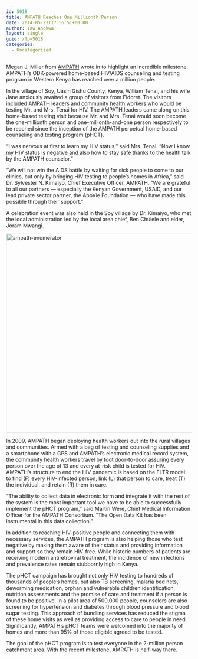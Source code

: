 ```yaml
---
id: 5018
title: AMPATH Reaches One Millionth Person
date: 2014-05-27T17:56:51+00:00
author: Yaw Anokwa
layout: single
guid: /?p=5018
categories:
  - Uncategorized
---
```

Megan J. Miller from [AMPATH](http://www.ampathkenya.org) wrote in to highlight an incredible milestone. AMPATH&#8217;s ODK-powered home-based HIV/AIDS counseling and testing program in Western Kenya has reached over a million people.

In the village of Soy, Uasin Gishu County, Kenya, William Tenai, and his wife Jane anxiously awaited a group of visitors from Eldoret. The visitors included AMPATH leaders and community health workers who would be testing Mr. and Mrs. Tenai for HIV. The AMPATH leaders came along on this home-based testing visit because Mr. and Mrs. Tenai would soon become the one-millionth person and one-millionth-and-one person respectively to be reached since the inception of the AMPATH perpetual home-based counseling and testing program (pHCT).

“I was nervous at first to learn my HIV status,” said Mrs. Tenai. “Now I know my HIV status is negative and also how to stay safe thanks to the health talk by the AMPATH counselor.”

“We will not win the AIDS battle by waiting for sick people to come to our clinics, but only by bringing HIV testing to people’s homes in Africa,” said Dr. Sylvester N. Kimaiyo, Chief Executive Officer, AMPATH. “We are grateful to all our partners — especially the Kenyan Government, USAID, and our lead private sector partner, the AbbVie Foundation — who have made this possible through their support.”

A celebration event was also held in the Soy village by Dr. Kimaiyo, who met the local administration led by the local area chief, Ben Chulele and elder, Joram Mwangi.

[<img src="/assets/wp-content/uploads/2014/05/ampath-enumerator.jpg" alt="ampath-enumerator" width="538" class="alignright size-full wp-image-5023" srcset="/assets/wp-content/uploads/2014/05/ampath-enumerator.jpg 1000w, /assets/wp-content/uploads/2014/05/ampath-enumerator-300x225.jpg 300w, /assets/wp-content/uploads/2014/05/ampath-enumerator-768x576.jpg 768w" sizes="(max-width: 767px) 89vw, (max-width: 1000px) 54vw, (max-width: 1071px) 543px, 580px" />](/assets/wp-content/uploads/2014/05/ampath-enumerator.jpg)

In 2009, AMPATH began deploying health workers out into the rural villages and communities. Armed with a bag of testing and counseling supplies and a smartphone with a GPS and AMPATH’s electronic medical record system, the community health workers travel by foot door-to-door assuring every person over the age of 13 and every at-risk child is tested for HIV. AMPATH’s structure to end the HIV pandemic is based on the FLTR model: to find (F) every HIV-infected person, link (L) that person to care, treat (T) the individual, and retain (R) them in care.

&#8220;The ability to collect data in electronic form and integrate it with the rest of the system is the most important tool we have to be able to successfully implement the pHCT program,&#8221; said Martin Were, Chief Medical Information Officer for the AMPATH Consortium. &#8220;The Open Data Kit has been instrumental in this data collection.&#8221;

In addition to reaching HIV-positive people and connecting them with necessary services, the AMPATH program is also helping those who test negative by making them aware of their status and providing information and support so they remain HIV-free. While historic numbers of patients are receiving modern antiretroviral treatment, the incidence of new infections and prevalence rates remain stubbornly high in Kenya. 

The pHCT campaign has brought not only HIV testing to hundreds of thousands of people’s homes, but also TB screening, malaria bed nets, deworming medication, orphan and vulnerable children identification, nutrition assessments and the promise of care and treatment if a person is found to be positive. In a pilot area of 500,000 people, counselors are also screening for hypertension and diabetes through blood pressure and blood sugar testing. This approach of bundling services has reduced the stigma of these home visits as well as providing access to care to people in need. Significantly, AMPATH’s pHCT teams were welcomed into the majority of homes and more than 95% of those eligible agreed to be tested.

The goal of the pHCT program is to test everyone in the 2-million person catchment area. With the recent milestone, AMPATH is half-way there.
